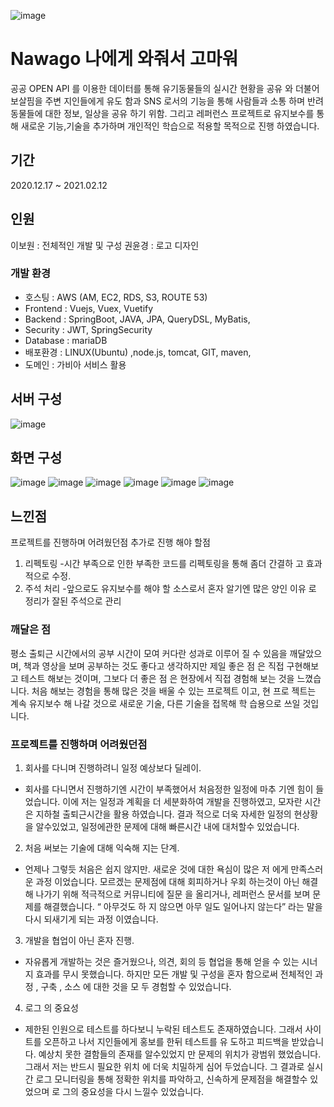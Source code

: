 ![image](https://user-images.githubusercontent.com/73633754/223451419-6f344c38-21ea-4b55-8dc9-f32d2a134675.png)

# Nawago 나에게 와줘서 고마워

공공 OPEN API 를 이용한 데이터를 통해 유기동물들의 실시간 현황을 공유
와 더불어 보살핌을 주변 지인들에게 유도 함과 SNS 로서의 기능을 통해
사람들과 소통 하며 반려 동물들에 대한 정보, 일상을 공유 하기 위함.
그리고 레퍼런스 프로젝트로 유지보수를 통해 새로운 기능,기술을 추가하며
개인적인 학습으로 적용할 목적으로 진행 하였습니다.

## 기간
2020.12.17 ~ 2021.02.12

## 인원
이보원 : 전체적인 개발 및 구성 
권윤경 : 로고 디자인

### 개발 환경

* 호스팅 : AWS (AM, EC2, RDS, S3, ROUTE 53)
* Frontend : Vuejs, Vuex, Vuetify
* Backend : SpringBoot, JAVA, JPA, QueryDSL, MyBatis,
* Security : JWT, SpringSecurity
* Database : mariaDB
* 배포환경 : LINUX(Ubuntu) ,node.js, tomcat, GIT, maven,
* 도메인 : 가비아 서비스 활용

## 서버 구성
![image](https://github.com/dlqhdnjs5/nawago_project/assets/73633754/8887528b-e5f2-49cf-a606-3679d18c07d4)

## 화면 구성
![image](https://github.com/dlqhdnjs5/nawago_project/assets/73633754/115bbe1b-b00e-4fec-a5a0-60cc002dcfa4)
![image](https://github.com/dlqhdnjs5/nawago_project/assets/73633754/8a8285d3-e18c-4ac3-a2cf-4633be062dc1)
![image](https://github.com/dlqhdnjs5/nawago_project/assets/73633754/630066c8-3c66-49db-bafa-cda02d381305)
![image](https://github.com/dlqhdnjs5/nawago_project/assets/73633754/179ffdb5-51c7-4793-8093-c64a64fc2c8a)
![image](https://github.com/dlqhdnjs5/nawago_project/assets/73633754/6921bb4c-bf1f-4bc1-8b90-dc4350194347)
![image](https://github.com/dlqhdnjs5/nawago_project/assets/73633754/75ba03b2-7e80-4dbb-8f80-115117b83234)

## 느낀점

프로젝트를 진행하며 어려웠던점 추가로 진행 해야 할점
1. 리펙토링
-시간 부족으로 인한 부족한 코드를 리펙토링을 통해 좀더 간결하
고 효과적으로 수정.
2. 주석 처리
-앞으로도 유지보수를 해야 할 소스로서 혼자 알기엔 많은 양인 이유
로 정리가 잘된 주석으로 관리


### 깨달은 점
평소 출퇴근 시간에서의 공부 시간이 모여 커다란 성과로 이루어 질 수
있음을 깨달았으며, 책과 영상을 보며 공부하는 것도 좋다고 생각하지만
제일 좋은 점 은 직접 구현해보고 테스트 해보는 것이며, 그보다 더 좋은
점 은 현장에서 직접 경험해 보는 것을 느꼈습니다.
처음 해보는 경험을 통해 많은 것을 배울 수 있는 프로젝트 이고, 현 프로
젝트는 계속 유지보수 해 나갈 것으로 새로운 기술, 다른 기술을 접목해 학
습용으로 쓰일 것입니다.

### 프로젝트를 진행하며 어려웠던점

1. 회사를 다니며 진행하려니 일정 예상보다 딜레이.
- 회사를 다니면서 진행하기엔 시간이 부족했어서 처음정한 일정에 마추
기엔 힘이 들었습니다. 이에 저는 일정과 계획을 더 세분화하여 개발을
진행하였고, 모자란 시간은 지하철 출퇴근시간을 활용 하였습니다. 결과
적으로 더욱 자세한 일정의 현상황을 알수있었고, 일정에관한 문제에
대해 빠른시간 내에 대처할수 있었습니다.

2. 처음 써보는 기술에 대해 익숙해 지는 단계.
- 언제나 그렇듯 처음은 쉽지 않지만. 새로운 것에 대한 욕심이 많은 저
에게 만족스러운 과정 이었습니다. 모르겠는 문제점에 대해 회피하거나
우회 하는것이 아닌 해결해 나가기 위해 적극적으로 커뮤니티에 질문
을 올리거나, 레퍼런스 문서를 보며 문제를 해결했습니다. “ 아무것도 하
지 않으면 아무 일도 일어나지 않는다” 라는 말을 다시 되새기게 되는
과정 이였습니다.

3. 개발을 협업이 아닌 혼자 진행.
- 자유롭게 개발하는 것은 즐거웠으나, 의견, 회의 등 협업을 통해
얻을 수 있는 시너지 효과를 무시 못했습니다. 하지만 모든 개발 및
구성을 혼자 함으로써 전체적인 과정 , 구축 , 소스 에 대한 것을 모
두 경험할 수 있었습니다.

4. 로그 의 중요성
- 제한된 인원으로 테스트를 하다보니 누락된 테스트도 존재하였습니다.
그래서 사이트를 오픈하고 나서 지인들에게 홍보를 한뒤 테스트를 유
도하고 피드백을 받았습니다. 예상치 못한 결함들의 존재를 알수있었지
만 문제의 위치가 광범위 했었습니다. 그래서 저는 반드시 필요한 위치
에 더욱 치밀하게 심어 두었습니다. 그 결과로 실시간 로그 모니터링을
통해 정확한 위치를 파악하고, 신속하게 문제점을 해결할수 있었으며 로
그의 중요성을 다시 느낄수 있었습니다.
